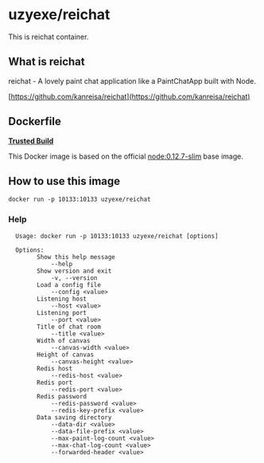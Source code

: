 # uzyexe/reichat

This is reichat container.

## What is reichat

reichat - A lovely paint chat application like a PaintChatApp built with Node.

[https://github.com/kanreisa/reichat](https://github.com/kanreisa/reichat)

## Dockerfile

[**Trusted Build**](https://hub.docker.com/r/uzyexe/reichat/)

This Docker image is based on the official [node:0.12.7-slim](https://registry.hub.docker.com/_/node) base image.

## How to use this image

```
docker run -p 10133:10133 uzyexe/reichat
```

### Help

```
  Usage: docker run -p 10133:10133 uzyexe/reichat [options]

  Options:
        Show this help message
            --help
        Show version and exit
            -v, --version
        Load a config file
            --config <value>
        Listening host
            --host <value>
        Listening port
            --port <value>
        Title of chat room
            --title <value>
        Width of canvas
            --canvas-width <value>
        Height of canvas
            --canvas-height <value>
        Redis host
            --redis-host <value>
        Redis port
            --redis-port <value>
        Redis password
            --redis-password <value>
            --redis-key-prefix <value>
        Data saving directory
            --data-dir <value>
            --data-file-prefix <value>
            --max-paint-log-count <value>
            --max-chat-log-count <value>
            --forwarded-header <value>
```
